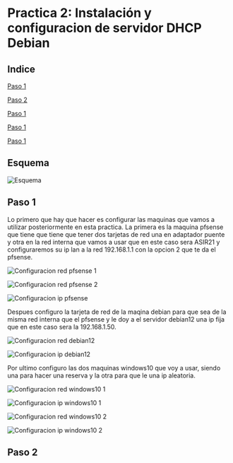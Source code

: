 # Practica 2: Instalación y configuracion de servidor DHCP Debian

## Indice

[Paso 1](#paso-1)

[Paso 2](#paso-2)

[Paso 1]()

[Paso 1]()

[Paso 1]()

## Esquema

![Esquema](/Esquema.png)

## Paso 1

  Lo primero que hay que hacer es configurar las maquinas que vamos a utilizar posteriormente en esta practica. La primera es la maquina pfsense que tiene que tiene que tener dos tarjetas de red una en adaptador puente y otra en la red interna que vamos a usar que en este caso sera ASIR21 y configuraremos su ip lan a la red 192.168.1.1 con la opcion 2 que te da el pfsense.

  ![Configuracion red pfsense 1](/28.png) 

  ![Configuracion red pfsense 2](/27.png) 

  ![Configuracion ip pfsense](/29.png) 

  Despues configuro la tarjeta de red de la maqina debian para que sea de la misma red interna que el pfsense y le doy a el servidor debian12 una ip fija que en este caso sera la 192.168.1.50.

  ![Configuracion red debian12](/20.png) 

  ![Configuracion ip debian12](/1.png) 

  Por ultimo configuro las dos maquinas windows10 que voy a usar, siendo una para hacer una reserva y la otra para que le una ip aleatoria.

  ![Configuracion red windows10 1](/22.png) 

  ![Configuracion ip windows10 1](/21.png) 

  ![Configuracion red windows10 2](/19.png) 

  ![Configuracion ip windows10 2](/18.png) 

  ## Paso 2

  